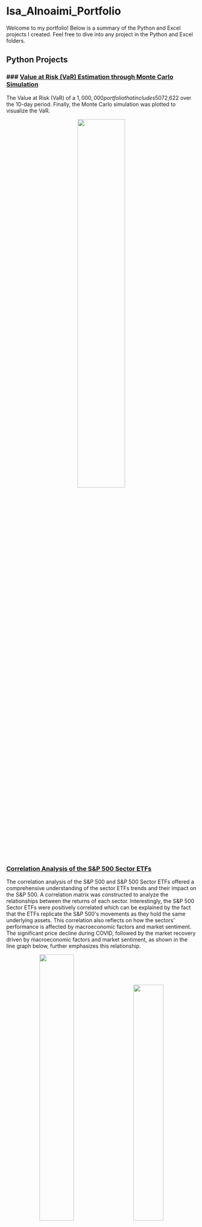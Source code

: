 # Isa_Alnoaimi_Portfolio
Welcome to my portfolio! Below is a summary of the Python and Excel projects I created. Feel free to dive into any project in the Python and Excel folders.
## Python Projects
### ### [Value at Risk (VaR) Estimation through Monte Carlo Simulation](Value%20at%20Risk%20%28VaR%29%20Estimation%20through%20Monte%20Carlo%20Simulation/Value%20at%20Risk%20%28VaR%29%20Estimation%20through%20Monte%20Carlo%20Simulation.ipynb)
The Value at Risk (VaR) of a $1,000,000 portfolio that includes 50% equities, 30% bonds, and 20% commodities over a 10-day period was identified. The log returns of each underlying asset were calculated to construct a covariance matrix, which was essential for identifying the portfolio's standard deviation. A Monte Carlo simulation was run 10,000 times to assess the range of the portfolio's potential losses and gains based on specific inputs. Next, a confidence interval of 0.95 was utilized, indicating that there is a 95% confidence that the portfolio losses will not exceed -$72,622 over the 10-day period. Finally, the Monte Carlo simulation was plotted to visualize the VaR.
<div align="center">
	<img src="https://github.com/user-attachments/assets/c779618c-bf7f-42e4-ba91-d8c9a1a9be46" width="50%">
</div>

### [Correlation Analysis of the S&P 500 Sector ETFs](Correlation%20Analysis%20of%20the%20S%26P%20500%20Sector%20ETFs/Correlation%20Analysis%20of%20the%20S%26P%20500%20Sector%20ETFs.ipynb)
The correlation analysis of the S&P 500 and S&P 500 Sector ETFs offered a comprehensive understanding of the sector ETFs trends and their impact on the S&P 500. A correlation matrix was constructed to analyze the relationships between the returns of each sector. Interestingly, the S&P 500 Sector ETFs were positively correlated which can be explained by the fact that the ETFs replicate the S&P 500's movements as they hold the same underlying assets. This correlation also reflects on how the sectors' performance is affected by macroeconomic factors and market sentiment. The significant price decline during COVID, followed by the market recovery driven by macroeconomic factors and market sentiment, as shown in the line graph below, further emphasizes this relationship.
<p align="center">
	<img src="https://github.com/user-attachments/assets/caac22f9-b46c-4a6d-beb5-92cfde049f50"width="42.5%">
&nbsp; &nbsp; &nbsp; &nbsp;
	<img src="https://github.com/user-attachments/assets/94f39efa-ddb1-4323-9822-e3ad7a87baf6" width="40%">
</p>

## Excel Projects
### A Statistical Approach to Setting Stop-Loss and Take-Profit Levels
The Monte Carlo simulation was utilized to mathematically set stop-loss and take-profit levels for the stocks which were selected in the portfolio. This simulation is a risk management tool which generates a total of 1000 random returns of a stock based on the mean and standard deviation of its two year daily returns. Then, the one percentile and 99 percentile of the randomly generated returns were used to set the stop-loss and take-profit levels. Finally, the data was visualized by creating a normal distribution graph for each stock.

<div align="center">
	<img src="https://github.com/user-attachments/assets/04d47a50-8b3b-43c3-9528-0d64946966fb" width="50%">
</div>


### Portfolio Optimization: Maximizing Sharpe Ratio
The weights of the selected stocks in the portfolio were optimized by using historical data and statisitcal tools. By determining the optimal weights of the stocks using the solver feature in Excel, the standard deviation (risk) was minimzed and the expected return and sharpe ratio of the portfolio were maximized. To further prove that the portfolio was optimized, random weights were assigned to each stock in the portfolio 10,000 times. Next, the portfolios' respective standard deviations and expected returns were calculated. Finally, an efficient frontier was constructed to visualize the 10,000 portfolios' risk to reward possibilites. 

<p align="center">
  <img src="https://github.com/user-attachments/assets/4cfa7ee8-1869-4a12-a20d-a0a3249947e9" width="34%">
&nbsp; &nbsp; &nbsp; &nbsp;
  <img src="https://github.com/user-attachments/assets/c1590f3d-7511-409e-ab21-88f960b3bf0b425" width="52.5%">
</p>

### Optimizing Inventory Management: Identifying Order Quantity and Reorder Points
The optimal order quantity and reorder point of an inventory were identified by utilizing the Monte Carlo simulation and scenario analysis. A 28 day demand forecast was constructed by utilizing probabilistic assumptions based on the inputs set in the model to determine the total cost (holding cost + stockout cost + order cost) incurred by the respective order quantity and reorder point. To ensure the accuracy of the results that were obtained by the probabilistic assumptions, a Monte Carlo simulation was run 300 times to determine the average total cost of the model. Next, a scenario analysis was conducted to identify the total cost incurred by different order quantities and reorder points. Finally, the order quantity and reorder point that yielded the lowest total cost were deemed as optimal.
<div align="center">
	<img src="https://github.com/user-attachments/assets/b1ff7226-a98d-4b0e-a3bc-7c63983bd985" width="50%">
</div>

